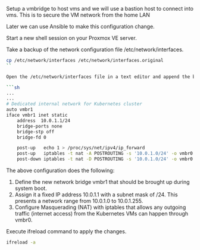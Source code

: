Setup a vmbridge to host vms and we will use a bastion host to connect into vms. This is to secure the VM network from the home LAN

Later we can use Ansible to make this configuration change.

Start a new shell session on your Proxmox VE server.

Take a backup of the network configuration file /etc/network/interfaces.

```sh
cp /etc/network/interfaces /etc/network/interfaces.original
``

Open the /etc/network/interfaces file in a text editor and append the below configuration for the new network vmbr1.

```sh
...
...
# Dedicated internal network for Kubernetes cluster
auto vmbr1
iface vmbr1 inet static
    address  10.0.1.1/24
    bridge-ports none
    bridge-stp off
    bridge-fd 0

    post-up   echo 1 > /proc/sys/net/ipv4/ip_forward
    post-up   iptables -t nat -A POSTROUTING -s '10.0.1.0/24' -o vmbr0 -j MASQUERADE
    post-down iptables -t nat -D POSTROUTING -s '10.0.1.0/24' -o vmbr0 -j MASQUERADE
```

The above configuration does the following:

1. Define the new network bridge vmbr1 that should be brought up during system boot.
2. Assign it a fixed IP address 10.0.1.1 with a subnet mask of /24. This presents a network range from 10.0.1.0 to 10.0.1.255.
3. Configure Masquerading (NAT) with iptables that allows any outgoing traffic (internet access) from the Kubernetes VMs can happen through vmbr0.

Execute ifreload command to apply the changes.

```sh
ifreload -a
```
